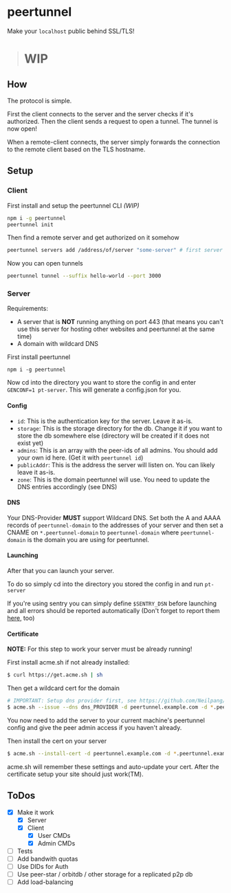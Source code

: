 # peertunnel

Make your `localhost` public behind SSL/TLS!

> # WIP

## How

The protocol is simple.

First the client connects to the server and the server checks if it's authorized.
Then the client sends a request to open a tunnel.
The tunnel is now open!

When a remote-client connects, the server simply forwards the connection to the remote client based on the TLS hostname.

## Setup

### Client

First install and setup the peertunnel CLI _(WIP)_

```sh
npm i -g peertunnel
peertunnel init
```

Then find a remote server and get authorized on it somehow

```sh
peertunnel servers add /address/of/server "some-server" # first server will be remembered as default, change using `peertunnel servers set-default "name"`
```

Now you can open tunnels

```sh
peertunnel tunnel --suffix hello-world --port 3000
```

### Server

Requirements:
  - A server that is **NOT** running anything on port 443 (that means you can't use this server for hosting other websites and peertunnel at the same time)
  - A domain with wildcard DNS

First install peertunnel

```
npm i -g peertunnel
```

Now cd into the directory you want to store the config in and enter `GENCONF=1 pt-server`.
This will generate a config.json for you.

#### Config

  - `id`: This is the authentication key for the server. Leave it as-is.
  - `storage`: This is the storage directory for the db. Change it if you want to store the db somewhere else (directory will be created if it does not exist yet)
  - `admins`: This is an array with the peer-ids of all admins. You should add your own id here. (Get it with `peertunnel id`)
  - `publicAddr`: This is the address the server will listen on. You can likely leave it as-is.
  - `zone`: This is the domain peertunnel will use. You need to update the DNS entries accordingly (see DNS)

#### DNS

Your DNS-Provider **MUST** support Wildcard DNS.
Set both the A and AAAA records of `peertunnel-domain` to the addresses of your server and then set a CNAME on `*.peertunnel-domain` to `peertunnel-domain` where `peertunnel-domain` is the domain you are using for peertunnel.

#### Launching

After that you can launch your server.

To do so simply cd into the directory you stored the config in and run `pt-server`

If you're using sentry you can simply define `$SENTRY_DSN` before launching and all errors should be reported automatically (Don't forget to report them [here](https://github.com/mkg20001/peertunnel/issues), too)

#### Certificate

**NOTE:** For this step to work your server must be already running!

First install acme.sh if not already installed:

```sh
$ curl https://get.acme.sh | sh
```

Then get a wildcard cert for the domain

```sh
# IMPORTANT: Setup dns provider first, see https://github.com/Neilpang/acme.sh/tree/master/dnsapi for more details
$ acme.sh --issue --dns dns_PROVIDER -d peertunnel.example.com -d *.peertunnel.example.com
```

You now need to add the server to your current machine's peertunnel config and give the peer admin access if you haven't already.

Then install the cert on your server

```sh
$ acme.sh --install-cert -d peertunnel.example.com -d *.peertunnel.example.com --key-file /tmp/peertunnel.key.pem --fullchain-file /tmp/peertunnel.cert.pem --reloadcmd "peertunnel --server YOUR_SERVER admin cert-update /tmp/peertunnel.cert.pem /tmp/peertunnel.key.pem"
```

acme.sh will remember these settings and auto-update your cert. After the certificate setup your site should just work(TM).

## ToDos

- [x] Make it work
  - [x] Server
  - [x] Client
    - [x] User CMDs
    - [x] Admin CMDs
- [ ] Tests
- [ ] Add bandwith quotas
- [ ] Use DIDs for Auth
- [ ] Use peer-star / orbitdb / other storage for a replicated p2p db
- [ ] Add load-balancing

